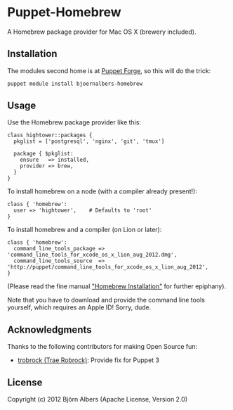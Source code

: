 # Puppet-Homebrew

A Homebrew package provider for Mac OS X (brewery included).

## Installation

The modules second home is at [Puppet
Forge](https://forge.puppetlabs.com/bjoernalbers/homebrew), so this will do the trick:

```bash
puppet module install bjoernalbers-homebrew
```

## Usage

Use the Homebrew package provider like this:

```puppet
class hightower::packages {
  pkglist = ['postgresql', 'nginx', 'git', 'tmux']

  package { $pkglist:
    ensure   => installed,
    provider => brew,
  }
}
```

To install homebrew on a node (with a compiler already present!):

```puppet
class { 'homebrew':
  user => 'hightower',    # Defaults to 'root'
}
```

To install homebrew and a compiler (on Lion or later):

```puppet
class { 'homebrew':
  command_line_tools_package => 'command_line_tools_for_xcode_os_x_lion_aug_2012.dmg',
  command_line_tools_source  => 'http://puppet/command_line_tools_for_xcode_os_x_lion_aug_2012',
}
```

(Please read the fine manual ["Homebrew Installation"](https://github.com/mxcl/homebrew/wiki/Installation) for further epiphany).

Note that you have to download and provide the command line tools yourself, which requires an Apple ID! Sorry, dude.

## Acknowledgments

Thanks to the following contributors for making Open Source fun:

* [trobrock (Trae Robrock)](https://github.com/trobrock): Provide fix for Puppet 3

## License

Copyright (c) 2012 Björn Albers (Apache License, Version 2.0)

